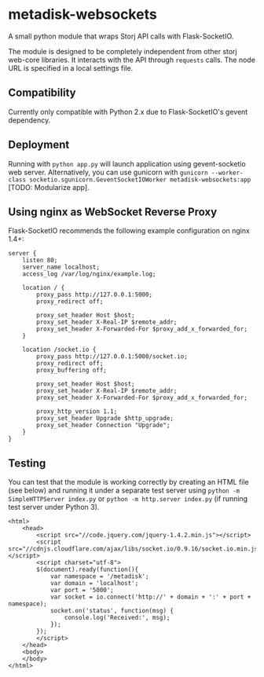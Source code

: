 metadisk-websockets
===================

A small python module that wraps Storj API calls with Flask-SocketIO.

The module is designed to be completely independent from other storj web-core libraries. It interacts with the API through `requests` calls. The node URL is specified in a local settings file.

## Compatibility

Currently only compatible with Python 2.x due to Flask-SocketIO's gevent dependency.

## Deployment

Running with `python app.py` will launch application using gevent-socketio web server. Alternatively, you can use gunicorn with `gunicorn --worker-class socketio.sgunicorn.GeventSocketIOWorker metadisk-websockets:app` [TODO: Modularize app].

## Using nginx as WebSocket Reverse Proxy
Flask-SocketIO recommends the following example configuration on nginx 1.4+:
```
server {
    listen 80;
    server_name localhost;
    access_log /var/log/nginx/example.log;

    location / {
        proxy_pass http://127.0.0.1:5000;
        proxy_redirect off;

        proxy_set_header Host $host;
        proxy_set_header X-Real-IP $remote_addr;
        proxy_set_header X-Forwarded-For $proxy_add_x_forwarded_for;
    }

    location /socket.io {
        proxy_pass http://127.0.0.1:5000/socket.io;
        proxy_redirect off;
        proxy_buffering off;

        proxy_set_header Host $host;
        proxy_set_header X-Real-IP $remote_addr;
        proxy_set_header X-Forwarded-For $proxy_add_x_forwarded_for;

        proxy_http_version 1.1;
        proxy_set_header Upgrade $http_upgrade;
        proxy_set_header Connection "Upgrade";
    }
}
```

## Testing
You can test that the module is working correctly by creating an HTML file (see below) and running it under a separate test server using `python -m SimpleHTTPServer index.py` or `python -m http.server index.py` (if running test server under Python 3).

```
<html>
    <head>
        <script src="//code.jquery.com/jquery-1.4.2.min.js"></script>
        <script src="//cdnjs.cloudflare.com/ajax/libs/socket.io/0.9.16/socket.io.min.js"></script>
        <script charset="utf-8">
        $(document).ready(function(){
            var namespace = '/metadisk';
            var domain = 'localhost';
            var port = '5000';
            var socket = io.connect('http://' + domain + ':' + port + namespace);
            socket.on('status', function(msg) {
                console.log('Received:', msg);
            });
        });
        </script>
    </head>
    <body>
    </body>
</html>
```
